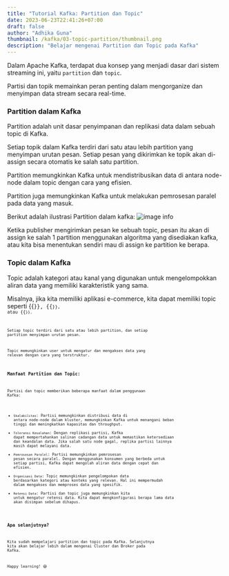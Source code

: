 ```yaml
---
title: "Tutorial Kafka: Partition dan Topic"
date: 2023-06-23T22:41:26+07:00
draft: false
author: "Adhika Guna"
thumbnail: /kafka/03-topic-partition/thumbnail.png
description: "Belajar mengenai Partition dan Topic pada Kafka"
---
```



Dalam Apache Kafka, terdapat dua konsep yang menjadi dasar dari sistem streaming ini, yaitu `partition` dan `topic`. 


Partisi dan topik memainkan peran penting dalam mengorganize dan menyimpan data stream secara real-time. 


### Partition dalam Kafka
Partition adalah unit dasar penyimpanan dan replikasi data dalam sebuah topic di Kafka. 

Setiap topik dalam Kafka terdiri dari satu atau lebih partition yang menyimpan urutan pesan. Setiap pesan yang dikirimkan ke topik akan di-assign secara otomatis ke salah satu partition.

Partition memungkinkan Kafka untuk mendistribusikan data di antara node-node dalam topic dengan cara yang efisien. 
 
Partition juga memungkinkan Kafka untuk melakukan pemrosesan paralel pada data yang masuk.

Berikut adalah ilustrasi Partition dalam kafka:
![image info](/kafka/03-topic-partition/pict1.png)

Ketika publisher mengirimkan pesan ke sebuah topic, pesan itu akan di assign ke salah 1 partition menggunakan algoritma yang disediakan kafka, atau kita bisa menentukan sendiri mau di assign ke partition ke berapa. 


### Topic dalam Kafka
Topic adalah kategori atau kanal yang digunakan untuk mengelompokkan aliran data yang memiliki karakteristik yang sama. 

Misalnya, jika kita memiliki aplikasi e-commerce, kita dapat memiliki topic seperti {{<code text="pesanan">}}, {{<code text="pengiriman">}}, atau {{<code text="pembayaran">}}. 

Setiap topic terdiri dari satu atau lebih partition, dan setiap partition menyimpan urutan pesan. 

Topic memungkinkan user untuk mengatur dan mengakses data yang relevan dengan cara yang terstruktur.



### Manfaat Partition dan Topic:
Partisi dan topic memberikan beberapa manfaat dalam penggunaan Kafka:

- `Skalabilitas`: Partisi memungkinkan distribusi data di antara node-node dalam kluster, memungkinkan Kafka untuk menangani beban tinggi dan meningkatkan kapasitas dan throughput.
- `Toleransi Kesalahan`: Dengan replikasi partisi, Kafka dapat mempertahankan salinan cadangan data untuk memastikan ketersediaan dan keandalan data. Jika salah satu node gagal, replika partisi lainnya masih dapat melayani data.
- `Pemrosesan Paralel`: Partisi memungkinkan pemrosesan pesan secara paralel. Dengan menggunakan konsumen yang berbeda untuk setiap partisi, Kafka dapat mengolah aliran data dengan cepat dan efisien.
- `Organisasi Data`: Topic memungkinkan pengelompokan data berdasarkan kategori atau konteks yang relevan. Hal ini mempermudah dalam mengakses dan memproses data yang spesifik.
- `Retensi Data`: Partisi dan topic juga memungkinkan kita untuk mengatur retensi data. Kita dapat mengkonfigurasi berapa lama data akan disimpan sebelum dihapus.



### Apa selanjutnya?
Kita sudah mempelajari partition dan topic pada Kafka. Selanjutnya kita akan belajar lebih dalam mengenai Cluster dan Broker pada Kafka.

Happy learning! 😆
